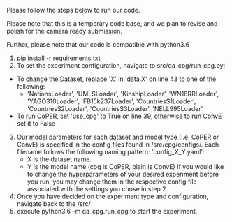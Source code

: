 Please follow the steps below to run our code.

Please note that this is a temporary code base, and we plan to revise and polish for the camera ready submission.

Further, please note that our code is compatible with python3.6

1) pip install -r requirements.txt 
2) To set the experiment configuration, navigate to src/qa_cpg/run_cpg.py:
  - To change the Dataset, replace 'X' in 'data.X' on line 43 to one of the following: 
      - 'NationsLoader', 'UMLSLoader', 'KinshipLoader', 'WN18RRLoader', 'YAGO310Loader', 
        'FB15k237Loader', 'CountriesS1Loader', 'CountriesS2Loader', 'CountriesS3Loader', 'NELL995Loader'
  - To run CoPER, set 'use_cpg' to True on line 39, otherwise to run ConvE set it to False
3) Our model parameters for each dataset and model type (i.e. CoPER or ConvE) is specified in the config 
    files found in /src/cpg/configs/. Each filename follows the following naming pattern: 'config_X_Y.yaml':
      - X is the dataset name.
      - Y is the model name (cpg is CoPER, plain is ConvE)
   If you would like to change the hyperparameters of your desired experiment before you run, you may change
     them in the respective config file associated with the settings you chose in step 2.
4) Once you have decided on the experiment type and configuration, navigate back to the /src/
5) execute python3.6 -m qa_cpg.run_cpg to start the experiment.

